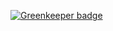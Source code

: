 
[![Greenkeeper badge](https://badges.greenkeeper.io/ervasive/lerna-tutorial.svg)](https://greenkeeper.io/)
